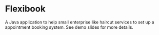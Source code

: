 # Flexibook
A Java application to help small enterprise like haircut services to set up a appointment booking system. See demo slides for more details.
